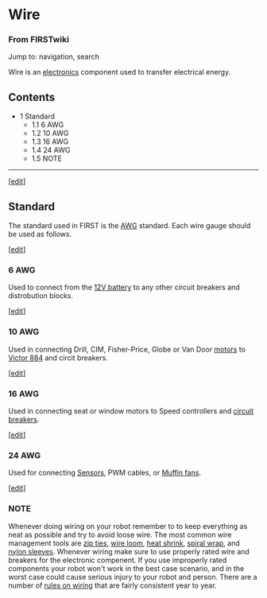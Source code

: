 # Wire

### From FIRSTwiki

Jump to: navigation, search

Wire is an [electronics](/index.php/Electronics_and_circuitry "Electronics and
circuitry" ) component used to transfer electrical energy.

## Contents

  * 1 Standard
    * 1.1 6 AWG
    * 1.2 10 AWG
    * 1.3 16 AWG
    * 1.4 24 AWG
    * 1.5 NOTE  
---  
  
[[edit](/index.php?title=Wire&action=edit&section=1 "Edit section: Standard"
)]

## Standard

The standard used in FIRST is the [AWG](/index.php?title=AWG&action=edit "AWG"
) standard. Each wire gauge should be used as follows.

[[edit](/index.php?title=Wire&action=edit&section=2 "Edit section: 6 AWG" )]

### 6 AWG

Used to connect from the [12V battery](/index.php/12V_battery "12V battery" )
to any other circuit breakers and distrobution blocks.

[[edit](/index.php?title=Wire&action=edit&section=3 "Edit section: 10 AWG" )]

### 10 AWG

Used in connecting Drill, CIM, Fisher-Price, Globe or Van Door
[motors](/index.php/Motors "Motors" ) to [Victor 884](/index.php/Victor
"Victor" ) and circit breakers.

[[edit](/index.php?title=Wire&action=edit&section=4 "Edit section: 16 AWG" )]

### 16 AWG

Used in connecting seat or window motors to Speed controllers and [circuit
breakers](/index.php/Circuit_breaker "Circuit breaker" ).

[[edit](/index.php?title=Wire&action=edit&section=5 "Edit section: 24 AWG" )]

### 24 AWG

Used for connecting [Sensors](/index.php/Sensors "Sensors" ), PWM cables, or
[Muffin fans](/index.php/Muffin_fan "Muffin fan" ).

[[edit](/index.php?title=Wire&action=edit&section=6 "Edit section: NOTE" )]

### NOTE

Whenever doing wiring on your robot remember to to keep everything as neat as
possible and try to avoid loose wire. The most common wire management tools
are [zip ties](/index.php?title=Zip_ties&action=edit "Zip ties" ), [wire
loom](/index.php?title=Wire_loom&action=edit "Wire loom" ), [heat
shrink](/index.php?title=Heat_shrink&action=edit "Heat shrink" ), [spiral
wrap](/index.php?title=Spiral_wrap&action=edit "Spiral wrap" ), and [nylon
sleeves](/index.php?title=Nylon_sleeves&action=edit "Nylon sleeves" ).
Whenever wiring make sure to use properly rated wire and breakers for the
electronic compenent. If you use improperly rated components your robot won't
work in the best case scenario, and in the worst case could cause serious
injury to your robot and person. There are a number of [rules on
wiring](/index.php?title=Rules_on_wiring&action=edit "Rules on wiring" ) that
are fairly consistent year to year.

